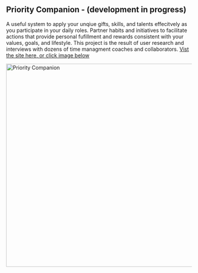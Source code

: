 ## Priority Companion - (development in progress)
A useful system to apply your unqiue gifts, skills, and talents effecitvely as you participate in your daily roles. Partner habits and initiatives to facilitate actions that provide personal fufillment and rewards consistent with your values, goals, and lifestyle. This project is the result of user research and interviews with dozens of time managment coaches and collaborators. [Vist the site here, or click image below](https://priority-companion.vercel.app/)

<a href="https://priority-companion.vercel.app/" target="_blank"><img width="550" alt="Priority Companion" src="https://github.com/rubybeaches/rubybeaches/assets/93539953/f403229c-7220-451b-a348-bd5fc1d44f01"></a>
